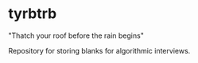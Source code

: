 # tyrbtrb
"Thatch your roof before the rain begins"

Repository for storing blanks for algorithmic interviews.
